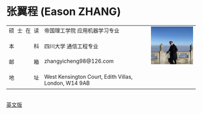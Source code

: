 <html>
<head>
    <meta charset="UTF-8">
    <style>
        span{
            width: 80px;
            text-align: justify;
            float: left;
        }
        span:after{
            content:'.';
            width: 100%;
            display: inline-block;
            overflow: hidden;
            height: 0;
        }
        <!-- For menu -->
        
.menu_list {
width: 268px;
margin: 0;
}
 
.menu_head {
height: 47px;
line-height: 47px;
padding-left: 38px;
font-size: 14px;
color: #525252;
cursor: pointer;
border: 1px solid #f1f1f1;
position: relative;
margin: 0px;
font-weight: bold;
background: #51a9f18c;
}
 
.menu_list .current {
background: #51a9f18c;
}
 
.menu_nva {
line-height: 38px;
border-left: 1px solid #51a9f18c;
backguound: #fff;
border-right: 1px solid #51a9f18c;
}
 
.menu_nva a {
display: block;
height: 38px;
line-height: 38px;
padding-left: 38px;
color: #777777;
background: #fff;
text-decoration: none;
border-bottom: 1px solid #51a9f18c;
}
 
.menu_nva a:hover {
text-decoration: none;
}
    </style>
</head>

# 张翼程 (Eason ZHANG)

<body>    
<!-- Menu ->

<div id="firstpaneDiv" class="menu_list">
<h3 class="menu_head current">系统管理</h3>
<div style="display:block" class="menu_nva">
<a href="#">菜单管理</a>
<a href="#">账户管理</a>
<a href="#">日志管理</a>
<a href="#">角色管理</a>
<a href="#">编码管理</a>
<a href="#">操作日志</a>
<a href="#">流程管理</a>
</div>
<h3 class="menu_head">xxx菜单1</h3>
<div style="display:none" class="menu_nva">
<a href="#">用例1xx</a>
<a href="#">用例2xx</a>
<a href="#">用例3xx</a>
<a href="#">用例4xx</a>
<a href="#">用例5xx</a>
<a href="#">用例6xx</a>
<a href="#">用例7xx</a>
<a href="#">用例8xx</a>
</div>
<h3 class="menu_head">xxx菜单2</h3>
<div style="display:none" class="menu_nva">
<a href="#">用例1xx</a>
<a href="#">用例2xx</a>
<a href="#">用例3xx</a>
<a href="#">用例4xx</a>
<a href="#">用例5xx</a>
<a href="#">用例6xx</a>
<a href="#">用例7xx</a>
<a href="#">用例8xx</a>
</div><h3 class="menu_head">xxx菜单3</h3>
<div style="display:none" class="menu_nva">
<a href="#">用例1xx</a>
<a href="#">用例2xx</a>
<a href="#">用例3xx</a>
<a href="#">用例4xx</a>
<a href="#">用例5xx</a>
<a href="#">用例6xx</a>
<a href="#">用例7xx</a>
<a href="#">用例8xx</a>
</div><h3 class="menu_head">xxx菜单4</h3>
<div style="display:none" class="menu_nva">
<a href="#">用例1xx</a>
<a href="#">用例2xx</a>
<a href="#">用例3xx</a>
<a href="#">用例4xx</a>
<a href="#">用例5xx</a>
<a href="#">用例6xx</a>
<a href="#">用例7xx</a>
<a href="#">用例8xx</a>
</div>
<h3 class="menu_head">xxx菜单5</h3>
<div style="display:none" class="menu_nva">
<a href="#">用例1xx</a>
<a href="#">用例2xx</a>
<a href="#">用例3xx</a>
<a href="#">用例4xx</a>
<a href="#">用例5xx</a>
<a href="#">用例6xx</a>
<a href="#">用例7xx</a>
<a href="#">用例8xx</a>
</div>

<!-- Brief Intro -->
<table border="0" align = "center">
  <tr height="40px" valign="top">
    <td><span>硕士在读</span></td>
    <td>帝国理工学院 应用机器学习专业</td>
    <td rowspan="4" width = "25%"><img src="profile.jpg" width="100%"> </td>
  </tr>
  <tr height="40px" valign="top">
    <td><span>本科</span></td>
    <td>四川大学 通信工程专业</td>
  </tr>
  <tr height="40px" valign="top">
    <td><span>邮箱</span></td>
    <td> zhangyicheng98@126.com</td>

  </tr>
  <tr height="40px" valign="top">
    <td><span>地址</span></td>
    <td>West Kensington Court, Edith Villas, London, W14 9AB</td>
  </tr>
</table>
<br>
<a href="index-en.html">英文版</a><br>

<!-- menu -->
<script src="http://apps.bdimg.com/libs/jquery/2.1.1/jquery.min.js"></script>
<script>
$(document).ready(function(){
$("#firstpaneDiv .menu_nva:eq(0)").show();
$("#firstpaneDiv h3.menu_head").click(function(){
$(this).addClass("current").next("div.menu_nva").slideToggle(200).siblings("div.menu_nva").slideUp("slow");
$(this).siblings().removeClass("current");
});
$("#secondpane .menu_nva:eq(0)").show();
$("#secondpane h3.menu_head").mouseover(function(){
$(this).addClass("current").next("div.menu_nva").slideDown(400).siblings("div.menu_nva").slideUp("slow");
$(this).siblings().removeClass("current");
});
});
</script>
</body>
</html>
